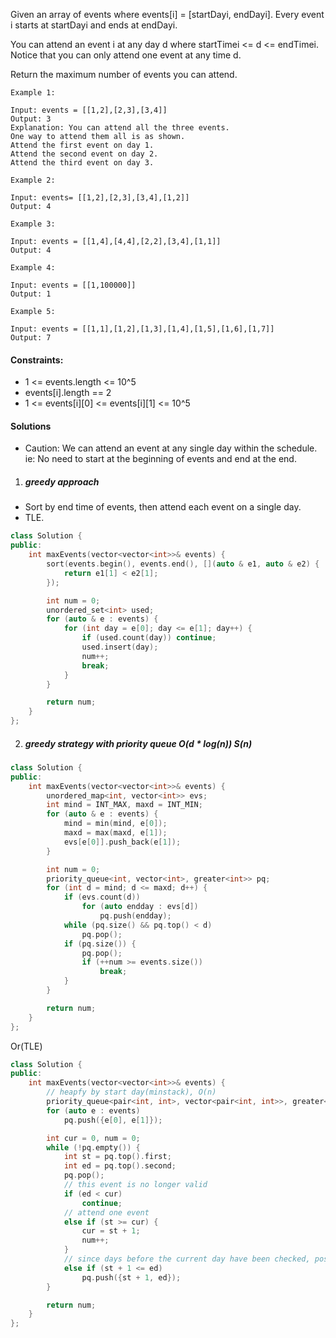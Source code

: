 Given an array of events where events[i] = [startDayi, endDayi]. Every event i starts at startDayi and ends at endDayi.

You can attend an event i at any day d where startTimei <= d <= endTimei. Notice that you can only attend one event at any time d.

Return the maximum number of events you can attend.

 

```
Example 1:

Input: events = [[1,2],[2,3],[3,4]]
Output: 3
Explanation: You can attend all the three events.
One way to attend them all is as shown.
Attend the first event on day 1.
Attend the second event on day 2.
Attend the third event on day 3.

Example 2:

Input: events= [[1,2],[2,3],[3,4],[1,2]]
Output: 4

Example 3:

Input: events = [[1,4],[4,4],[2,2],[3,4],[1,1]]
Output: 4

Example 4:

Input: events = [[1,100000]]
Output: 1

Example 5:

Input: events = [[1,1],[1,2],[1,3],[1,4],[1,5],[1,6],[1,7]]
Output: 7
```

 

#### Constraints:

-    1 <= events.length <= 10^5
-    events[i].length == 2
-    1 <= events[i][0] <= events[i][1] <= 10^5


#### Solutions

- Caution: We can attend an event at any single day within the schedule. ie: No need to start at the beginning of events and end at the end.

1. ##### greedy approach

- Sort by end time of events, then attend each event on a single day.
- TLE.
```cpp
class Solution {
public:
    int maxEvents(vector<vector<int>>& events) {
        sort(events.begin(), events.end(), [](auto & e1, auto & e2) {
            return e1[1] < e2[1];
        });

        int num = 0;
        unordered_set<int> used;
        for (auto & e : events) {
            for (int day = e[0]; day <= e[1]; day++) {
                if (used.count(day)) continue;
                used.insert(day);
                num++;
                break;
            }
        }

        return num;
    }
};
```

2. ##### greedy strategy with priority queue O(d * log(n)) S(n)


```cpp
class Solution {
public:
    int maxEvents(vector<vector<int>>& events) {
        unordered_map<int, vector<int>> evs;
        int mind = INT_MAX, maxd = INT_MIN;
        for (auto & e : events) {
            mind = min(mind, e[0]);
            maxd = max(maxd, e[1]);
            evs[e[0]].push_back(e[1]);
        }

        int num = 0;
        priority_queue<int, vector<int>, greater<int>> pq;
        for (int d = mind; d <= maxd; d++) {
            if (evs.count(d))
                for (auto endday : evs[d])
                    pq.push(endday);
            while (pq.size() && pq.top() < d)
                pq.pop();
            if (pq.size()) {
                pq.pop();
                if (++num >= events.size())
                    break;
            }
        }

        return num;
    }
};
```

Or(TLE)

```cpp
class Solution {
public:
    int maxEvents(vector<vector<int>>& events) {
        // heapfy by start day(minstack), O(n)
        priority_queue<pair<int, int>, vector<pair<int, int>>, greater<pair<int, int>>> pq;
        for (auto e : events)
            pq.push({e[0], e[1]});

        int cur = 0, num = 0;
        while (!pq.empty()) {
            int st = pq.top().first;
            int ed = pq.top().second;
            pq.pop();
            // this event is no longer valid
            if (ed < cur)
                continue;
            // attend one event
            else if (st >= cur) {
                cur = st + 1;
                num++;
            }
            // since days before the current day have been checked, postpone this event
            else if (st + 1 <= ed)
                pq.push({st + 1, ed});
        }

        return num;
    }
};
```